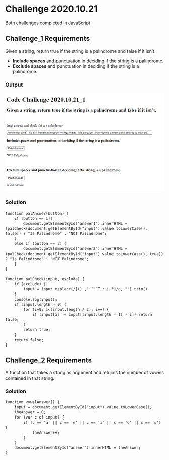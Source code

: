 # Challenge 2020.10.21
Both challenges completed in JavaScript

## Challenge_1 Requirements
Given a string, return true if the string is a palindrome and false if it isn’t. 
- <b>Include spaces</b> and punctuation in deciding if the string is a palindrome.
- <b>Exclude spaces</b> and punctuation in deciding if the string is a palindrome.

### Output
![Alt Text](https://github.com/alex-moffat/Code-Challenges/blob/main/2020-10-21/Screenshot_2020-10-20.jpg "Screenshot_2020-10-20")

### Solution
```JS
function palAnswer(button) {
    if (button == 1){
        document.getElementById("answer1").innerHTML = (palCheck(document.getElementById("input").value.toLowerCase(), false)) ? "Is Palindrome" : "NOT Palindrome"; 
    }
    else if (button == 2) {
        document.getElementById("answer2").innerHTML = (palCheck(document.getElementById("input").value.toLowerCase(), true)) ? "Is Palindrome" : "NOT Palindrome";
    }                               
}

function palCheck(input, exclude) {
    if (exclude) {
        input = input.replace(/[() ,'’‘"“”;:.!-?]/g, "").trim()
    }
    console.log(input);
    if (input.length > 0) {
        for (i=0; i<(input.length / 2); i++) {
            if (input[i] != input[(input.length - 1) - i]) return false;
        } 
        return true;
    }
    return false;
}            
```

## Challenge_2 Requirements
A function that takes a string as argument and returns the number of vowels contained in that string.

### Solution
```JS
function vowelAnswer() {
    input = document.getElementById("input").value.toLowerCase();
    theAnswer = 0;
    for (var c of input) {
        if (c == 'a' || c == 'e' || c == 'i' || c == 'o' || c == 'u') {
            theAnswer++;
        }
    }                
    document.getElementById("answer").innerHTML = theAnswer;         
}        
```

